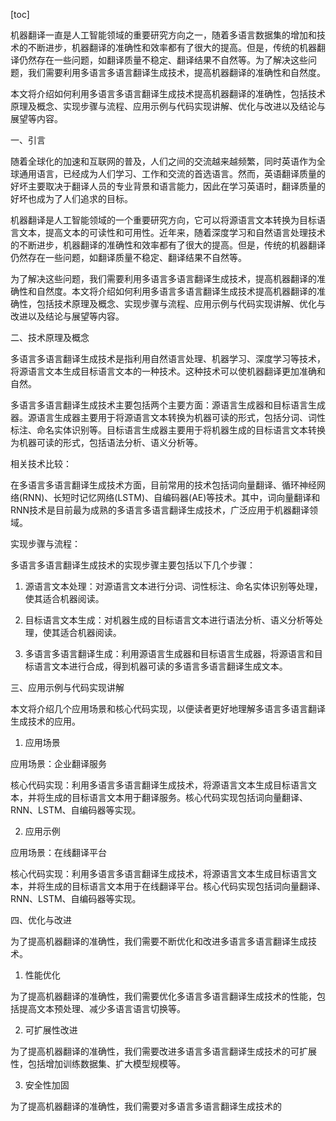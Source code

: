 
[toc]                    
                
                
机器翻译一直是人工智能领域的重要研究方向之一，随着多语言数据集的增加和技术的不断进步，机器翻译的准确性和效率都有了很大的提高。但是，传统的机器翻译仍然存在一些问题，如翻译质量不稳定、翻译结果不自然等。为了解决这些问题，我们需要利用多语言多语言翻译生成技术，提高机器翻译的准确性和自然度。

本文将介绍如何利用多语言多语言翻译生成技术提高机器翻译的准确性，包括技术原理及概念、实现步骤与流程、应用示例与代码实现讲解、优化与改进以及结论与展望等内容。

一、引言

随着全球化的加速和互联网的普及，人们之间的交流越来越频繁，同时英语作为全球通用语言，已经成为人们学习、工作和交流的首选语言。然而，英语翻译质量的好坏主要取决于翻译人员的专业背景和语言能力，因此在学习英语时，翻译质量的好坏也成为了人们追求的目标。

机器翻译是人工智能领域的一个重要研究方向，它可以将源语言文本转换为目标语言文本，提高文本的可读性和可用性。近年来，随着深度学习和自然语言处理技术的不断进步，机器翻译的准确性和效率都有了很大的提高。但是，传统的机器翻译仍然存在一些问题，如翻译质量不稳定、翻译结果不自然等。

为了解决这些问题，我们需要利用多语言多语言翻译生成技术，提高机器翻译的准确性和自然度。本文将介绍如何利用多语言多语言翻译生成技术提高机器翻译的准确性，包括技术原理及概念、实现步骤与流程、应用示例与代码实现讲解、优化与改进以及结论与展望等内容。

二、技术原理及概念

多语言多语言翻译生成技术是指利用自然语言处理、机器学习、深度学习等技术，将源语言文本生成目标语言文本的一种技术。这种技术可以使机器翻译更加准确和自然。

多语言多语言翻译生成技术主要包括两个主要方面：源语言生成器和目标语言生成器。源语言生成器主要用于将源语言文本转换为机器可读的形式，包括分词、词性标注、命名实体识别等。目标语言生成器主要用于将机器生成的目标语言文本转换为机器可读的形式，包括语法分析、语义分析等。

相关技术比较：

在多语言多语言翻译生成技术方面，目前常用的技术包括词向量翻译、循环神经网络(RNN)、长短时记忆网络(LSTM)、自编码器(AE)等技术。其中，词向量翻译和RNN技术是目前最为成熟的多语言多语言翻译生成技术，广泛应用于机器翻译领域。

实现步骤与流程：

多语言多语言翻译生成技术的实现步骤主要包括以下几个步骤：

1. 源语言文本处理：对源语言文本进行分词、词性标注、命名实体识别等处理，使其适合机器阅读。

2. 目标语言文本生成：对机器生成的目标语言文本进行语法分析、语义分析等处理，使其适合机器阅读。

3. 多语言多语言翻译生成：利用源语言生成器和目标语言生成器，将源语言和目标语言文本进行合成，得到机器可读的多语言多语言翻译生成文本。

三、应用示例与代码实现讲解

本文将介绍几个应用场景和核心代码实现，以便读者更好地理解多语言多语言翻译生成技术的应用。

1. 应用场景

应用场景：企业翻译服务

核心代码实现：利用多语言多语言翻译生成技术，将源语言文本生成目标语言文本，并将生成的目标语言文本用于翻译服务。核心代码实现包括词向量翻译、RNN、LSTM、自编码器等实现。

2. 应用示例

应用场景：在线翻译平台

核心代码实现：利用多语言多语言翻译生成技术，将源语言文本生成目标语言文本，并将生成的目标语言文本用于在线翻译平台。核心代码实现包括词向量翻译、RNN、LSTM、自编码器等实现。

四、优化与改进

为了提高机器翻译的准确性，我们需要不断优化和改进多语言多语言翻译生成技术。

1. 性能优化

为了提高机器翻译的准确性，我们需要优化多语言多语言翻译生成技术的性能，包括提高文本预处理、减少多语言语言切换等。

2. 可扩展性改进

为了提高机器翻译的准确性，我们需要改进多语言多语言翻译生成技术的可扩展性，包括增加训练数据集、扩大模型规模等。

3. 安全性加固

为了提高机器翻译的准确性，我们需要对多语言多语言翻译生成技术的

